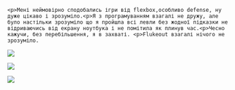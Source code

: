 <html lang="en">    
<head>    
    <meta charset="UTF-8">    
    <meta http-equiv="X-UA-Compatible" content="IE=edge">    
    <meta name="viewport" content="width=device-width, initial-scale=1.0">    
    <title>game</title>    
</head>    
<body>    
       
    <p>Мені неймовірно сподобались ігри від flexbox,особливо defense, ну дуже цікаво і зрозуміло.<p>Я з програмуванням взагалі не дружу, але було настільки зрозуміло що я пройшла всі левли без жодної підказки не відриваючись від екрану ноутбука і не помітила як плинув час.<p>Чесно кажучи, без перебільшення, я в захваті. <p>Flukeout взагалі нічого не зрозуміло.  
         
<p><img src="https://i.ibb.co/LRRqBm5/Photo-5291966344163606392-w-2-1.jpg"> 
  <p><img src="https://i.ibb.co/Jskhzr4/image.png"> 
 <p><img src="https://i.ibb.co/W0mQDGs/photo-5291966344163606487-w.jpg"> 
   
